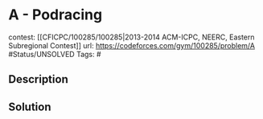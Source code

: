 # A - Podracing

contest: [[CFICPC/100285/100285|2013-2014 ACM-ICPC, NEERC, Eastern Subregional Contest]]
url: https://codeforces.com/gym/100285/problem/A
#Status/UNSOLVED
Tags: #

## Description

## Solution

